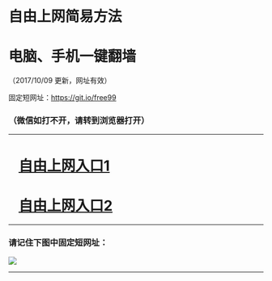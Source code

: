 ﻿# 自由上网简易方法

# 电脑、手机一键翻墙

（2017/10/09 更新，网址有效）

固定短网址：https://git.io/free99

### （微信如打不开，请转到浏览器打开）


***





# &nbsp;&nbsp; <a href="http://ft1958429514.fwq-tz-1001.info/fwqtz01.html?t=100900110273 " target="_blank">自由上网入口1</a>
# &nbsp;&nbsp; <a href="http://ft2023822535.fwq-tz-1002.info/fwqtz02.html?t=100900122416 " target="_blank">自由上网入口2</a>
***

### 请记住下图中固定短网址：

<img src="https://s3-us-west-2.amazonaws.com/fwq-1001/yjfq-20170905okok.png" /> 


***

